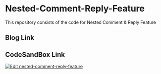 # Nested-Comment-Reply-Feature
This repository consists of the code for Nested Comment & Reply Feature


## Blog Link


## CodeSandBox Link
[![Edit nested-comment-reply-feature](https://codesandbox.io/static/img/play-codesandbox.svg)](https://codesandbox.io/s/github/Jaynil1611/Nested-Comment-Reply-Feature/tree/optimised-nested-comments/?fontsize=14&hidenavigation=1&theme=dark)
